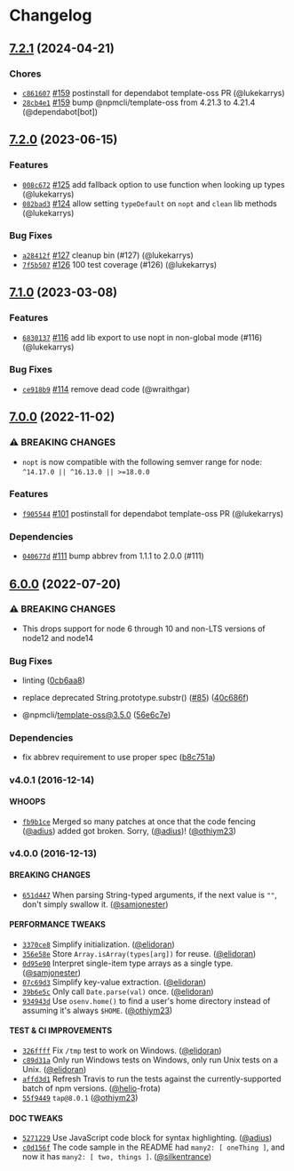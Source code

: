 # Changelog

## [7.2.1](https://github.com/npm/nopt/compare/v7.2.0...v7.2.1) (2024-04-21)

### Chores

* [`c861607`](https://github.com/npm/nopt/commit/c861607145e85f6661a7615004b5cdc390061c77) [#159](https://github.com/npm/nopt/pull/159) postinstall for dependabot template-oss PR (@lukekarrys)
* [`28cb4e1`](https://github.com/npm/nopt/commit/28cb4e19f4c80fcd440c64e81fde8ba872a9a976) [#159](https://github.com/npm/nopt/pull/159) bump @npmcli/template-oss from 4.21.3 to 4.21.4 (@dependabot[bot])

## [7.2.0](https://github.com/npm/nopt/compare/v7.1.0...v7.2.0) (2023-06-15)

### Features

* [`008c672`](https://github.com/npm/nopt/commit/008c672daccf9e6fadcb349b95221c9e166d6a9e) [#125](https://github.com/npm/nopt/pull/125) add fallback option to use function when looking up types (@lukekarrys)
* [`082bad3`](https://github.com/npm/nopt/commit/082bad3511cb41a382fd596584fb178b5694e851) [#124](https://github.com/npm/nopt/pull/124) allow setting `typeDefault` on `nopt` and `clean` lib methods (@lukekarrys)

### Bug Fixes

* [`a28412f`](https://github.com/npm/nopt/commit/a28412fd5299a1adcd1fbfd549ee4aa2f51c504d) [#127](https://github.com/npm/nopt/pull/127) cleanup bin (#127) (@lukekarrys)
* [`7f5b507`](https://github.com/npm/nopt/commit/7f5b50795ba3b658223a8a15489369578393e594) [#126](https://github.com/npm/nopt/pull/126) 100 test coverage (#126) (@lukekarrys)

## [7.1.0](https://github.com/npm/nopt/compare/v7.0.0...v7.1.0) (2023-03-08)

### Features

* [`6830137`](https://github.com/npm/nopt/commit/68301373544fe6a5802360eedd114cacfc3340f7) [#116](https://github.com/npm/nopt/pull/116) add lib export to use nopt in non-global mode (#116) (@lukekarrys)

### Bug Fixes

* [`ce918b9`](https://github.com/npm/nopt/commit/ce918b99911acb85060ef25e600db1bc1c626c2e) [#114](https://github.com/npm/nopt/pull/114) remove dead code (@wraithgar)

## [7.0.0](https://github.com/npm/nopt/compare/v6.0.0...v7.0.0) (2022-11-02)

### ⚠️ BREAKING CHANGES

* `nopt` is now compatible with the following semver range for node: `^14.17.0 || ^16.13.0 || >=18.0.0`

### Features

* [`f905544`](https://github.com/npm/nopt/commit/f9055443d05cf155de44d9cae1fb2d65b3adba10) [#101](https://github.com/npm/nopt/pull/101) postinstall for dependabot template-oss PR (@lukekarrys)

### Dependencies

* [`040677d`](https://github.com/npm/nopt/commit/040677de5492fef5d2c91a180e1e73093d40b951) [#111](https://github.com/npm/nopt/pull/111) bump abbrev from 1.1.1 to 2.0.0 (#111)

## [6.0.0](https://github.com/npm/nopt/compare/v5.0.0...v6.0.0) (2022-07-20)


### ⚠ BREAKING CHANGES

* This drops support for node 6 through 10 and non-LTS versions of node12 and node14

### Bug Fixes

* linting ([0cb6aa8](https://github.com/npm/nopt/commit/0cb6aa835eb07279cb063a68a5a1ec999745cb5b))
* replace deprecated String.prototype.substr() ([#85](https://github.com/npm/nopt/issues/85)) ([40c686f](https://github.com/npm/nopt/commit/40c686faffc600ed6f53c5ef1c3c6e1eaeda7c77))


* @npmcli/template-oss@3.5.0 ([56e6c7e](https://github.com/npm/nopt/commit/56e6c7e158737b590ea97fc1aa1d6837451a389d))


### Dependencies

* fix abbrev requirement to use proper spec ([b8c751a](https://github.com/npm/nopt/commit/b8c751a0763b2f622291040fe92ad9547b22a8a9))

### v4.0.1 (2016-12-14)

#### WHOOPS

* [`fb9b1ce`](https://github.com/npm/nopt/commit/fb9b1ce57b3c69b4f7819015be87719204f77ef6)
  Merged so many patches at once that the code fencing
  ([@adius](https://github.com/adius)) added got broken. Sorry,
  ([@adius](https://github.com/adius))!
  ([@othiym23](https://github.com/othiym23))

### v4.0.0 (2016-12-13)

#### BREAKING CHANGES

* [`651d447`](https://github.com/npm/nopt/commit/651d4473946096d341a480bbe56793de3fc706aa)
  When parsing String-typed arguments, if the next value is `""`, don't simply
  swallow it. ([@samjonester](https://github.com/samjonester))

#### PERFORMANCE TWEAKS

* [`3370ce8`](https://github.com/npm/nopt/commit/3370ce87a7618ba228883861db84ddbcdff252a9)
  Simplify initialization. ([@elidoran](https://github.com/elidoran))
* [`356e58e`](https://github.com/npm/nopt/commit/356e58e3b3b431a4b1af7fd7bdee44c2c0526a09)
  Store `Array.isArray(types[arg])` for reuse.
  ([@elidoran](https://github.com/elidoran))
* [`0d95e90`](https://github.com/npm/nopt/commit/0d95e90515844f266015b56d2c80b94e5d14a07e)
  Interpret single-item type arrays as a single type.
  ([@samjonester](https://github.com/samjonester))
* [`07c69d3`](https://github.com/npm/nopt/commit/07c69d38b5186450941fbb505550becb78a0e925)
  Simplify key-value extraction. ([@elidoran](https://github.com/elidoran))
* [`39b6e5c`](https://github.com/npm/nopt/commit/39b6e5c65ac47f60cd43a1fbeece5cd4c834c254)
  Only call `Date.parse(val)` once. ([@elidoran](https://github.com/elidoran))
* [`934943d`](https://github.com/npm/nopt/commit/934943dffecb55123a2b15959fe2a359319a5dbd)
  Use `osenv.home()` to find a user's home directory instead of assuming it's
  always `$HOME`. ([@othiym23](https://github.com/othiym23))

#### TEST & CI IMPROVEMENTS

* [`326ffff`](https://github.com/npm/nopt/commit/326ffff7f78a00bcd316adecf69075f8a8093619)
  Fix `/tmp` test to work on Windows.
  ([@elidoran](https://github.com/elidoran))
* [`c89d31a`](https://github.com/npm/nopt/commit/c89d31a49d14f2238bc6672db08da697bbc57f1b)
  Only run Windows tests on Windows, only run Unix tests on a Unix.
  ([@elidoran](https://github.com/elidoran))
* [`affd3d1`](https://github.com/npm/nopt/commit/affd3d1d0addffa93006397b2013b18447339366)
  Refresh Travis to run the tests against the currently-supported batch of npm
  versions. ([@helio](https://github.com/helio)-frota)
* [`55f9449`](https://github.com/npm/nopt/commit/55f94497d163ed4d16dd55fd6c4fb95cc440e66d)
  `tap@8.0.1` ([@othiym23](https://github.com/othiym23))

#### DOC TWEAKS

* [`5271229`](https://github.com/npm/nopt/commit/5271229ee7c810217dd51616c086f5d9ab224581)
  Use JavaScript code block for syntax highlighting.
  ([@adius](https://github.com/adius))
* [`c0d156f`](https://github.com/npm/nopt/commit/c0d156f229f9994c5dfcec4a8886eceff7a07682)
  The code sample in the README had `many2: [ oneThing ]`, and now it has
  `many2: [ two, things ]`. ([@silkentrance](https://github.com/silkentrance))
